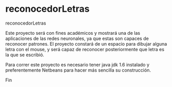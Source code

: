 reconocedorLetras
=================

reconocedorLetras

Este proyecto será con fines académicos  y mostrará una de las aplicaciones de las redes neuronales, ya que estas son capaces de reconocer patrones.
El proyecto constará de un espacio para dibujar alguna letra con el mouse, y será capaz de reconocer posteriormente que letra es la que se escribió.

Para correr este proyecto es necesario tener java jdk 1.6 instalado y preferentemente Netbeans para hacer más sencilla su construcción.

Fin

